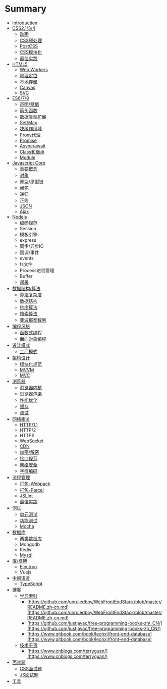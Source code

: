 # Summary

* [Introduction](README.md)
* [CSS2.1/3/4](css2134.md)
  * [动画](css2134/dong-hua.md)
  * [CSS预处理](css2134/cssyu-chu-li.md)
  * [PostCSS](css2134/postcss.md)
  * [CSS模块化](css2134/cssmo-kuai-hua.md)
  * [最佳实践](css2134/zui-jia-shi-jian.md)
* [HTML5](html5.md)
  * [Web Workers](html5/web-workers.md)
  * [地理定位](html5/di-li-ding-wei.md)
  * [本地存储](html5/ben-di-huan-cun.md)
  * [Canvas](html5/canvas.md)
  * [SVG](html5/svg.md)
* [ES6/7/8](es678.md)
  * [声明/赋值](es678/sheng-660e-fu-zhi.md)
  * [箭头函数](es678/jian-tou-han-shu.md)
  * [数据类型扩展](es678/shu-ju-lei-xing-kuo-zhan.md)
  * [Set/Map](es678/setmap.md)
  * [块级作用域](es678/kuai-ji-zuo-yong-yu.md)
  * [Proxy代理](es678/proxydai-li.md)
  * [Promise](es678/promise.md)
  * [Async/await](es678/asyncawait.md)
  * [Class和继承](es678/classhe-ji-cheng.md)
  * [Module](es678/module.md)
* [Javascript Core](javascript-core.md)
  * [重要概念](javascript-core/zhong-yao-gai-nian.md)
  * [对象](javascript-core/dui-xiang.md)
  * 原型/原型链
  * 闭包
  * 递归
  * 正则
  * [JSON](javascript-core/json.md)
  * [Ajax](javascript-core/ajax.md)
* [Nodejs](nodejs.md)
  * [编码规范](nodejs/bian-ma-gui-fan.md)
  * Session
  * 模板引擎
  * express
  * 同步/异步IO
  * 回调/事件
  * events
  * fs文件
  * Process进程管理
  * Buffer
  * [部署](nodejs/bu-shu.md)
* [数据结构/算法](shu-ju-jie-6784-suan-fa.md)
  * [算法复杂度](shu-ju-jie-6784-suan-fa/he-xin-gai-nian.md)
  * [数据结构](shu-ju-jie-6784-suan-fa/shu-ju-jie-gou.md)
  * [排序算法](shu-ju-jie-6784-suan-fa/pai-xu-suan-fa.md)
  * [搜索算法](shu-ju-jie-6784-suan-fa/sou-suo-suan-fa.md)
  * [斐波那契数列](shu-ju-jie-6784-suan-fa/fei-bo-na-qi-shu-lie.md)
* [编程风格](bian-cheng-feng-ge.md)
  * [函数式编程](bian-cheng-feng-ge/han-shu-shi-bian-cheng.md)
  * [面向对象编程](bian-cheng-feng-ge/mian-xiang-dui-xiang-bian-cheng.md)
* [设计模式](she-ji-mo-shi.md)
  * [工厂模式](she-ji-mo-shi/gong-chang-mo-shi.md)
* [架构设计](jia-gou-she-ji.md)
  * [模块化规范](jia-gou-she-ji/mo-kuai-hua-gui-fan.md)
  * [MVVM](jia-gou-she-ji/mvvm.md)
  * [MVC](jia-gou-she-ji/mvc.md)
* [浏览器](liu-lan-qi.md)
  * [浏览器内核](liu-lan-qi/liu-lan-qi-nei-he.md)
  * [浏览器渲染](liu-lan-qi/liu-lan-qi-xuan-ran.md)
  * [性能优化](liu-lan-qi/xing-neng-you-hua.md)
  * [缓存](liu-lan-qi/ben-di-huan-cun.md)
  * [调试](liu-lan-qi/diao-shi.md)
* [网络相关](wang-luo-xiang-guan.md)
  * [HTTP/1.1](wang-luo-xiang-guan/http11.md)
  * HTTP/2
  * HTTPS
  * [WebSocket](wang-luo-xiang-guan/websocket.md)
  * [CDN](wang-luo-xiang-guan/cdn.md)
  * [加密/解密](wang-luo-xiang-guan/jia-5bc6-jie-mi.md)
  * [接口规范](wang-luo-xiang-guan/jie-kou-gui-fan.md)
  * [网络安全](wang-luo-xiang-guan/wang-luo-an-quan.md)
  * [字符编码](wang-luo-xiang-guan/zi-fu-bian-ma.md)
* [流程管理](liu-cheng-guan-li.md)
  * [打包-Webpack](liu-cheng-guan-li/da-5305-webpack.md)
  * [打包-Parcel](liu-cheng-guan-li/da-5305-parcel.md)
  * [JSLint](liu-cheng-guan-li/jslint.md)
  * [最佳实践](liu-cheng-guan-li/zui-jia-shi-jian.md)
* [测试](ce-shi.md)
  * [单元测试](ce-shi/dan-yuan-ce-shi.md)
  * [功能测试](ce-shi/gong-neng-ce-shi.md)
  * [Mocha](ce-shi/mocha.md)
* [数据库](shu-ju-ku.md)
  * [两类数据库](shu-ju-ku/liang-lei-shu-ju-ku.md)
  * Mongodb
  * Redis
  * [Mysql](shu-ju-ku/mysql.md)
* [库/框架](5e93-kuang-jia.md)
  * [Electron](5e93-kuang-jia/electron.md)
  * Vuejs
* [中间语言](zhong-jian-yu-yan.md)
  * [TypeScript](zhong-jian-yu-yan/typescript.md)
* [博客](bo-ke.md)
  * [学习索引](bo-ke/xue-xi-suo-yin.md)
    * [https://github.com/unruledboy/WebFrontEndStack/blob/master/README.zh-cn.md](https://github.com/unruledboy/WebFrontEndStack/blob/master/README.zh-cn.md)
    * [https://github.com/justjavac/free-programming-books-zh\_CN/](https://github.com/justjavac/free-programming-books-zh_CN/)
    * [https://www.gitbook.com/book/leohxj/front-end-database](https://www.gitbook.com/book/leohxj/front-end-database)
  * [技术干货](bo-ke/ji-zhu-gan-huo.md)
    * [https://www.cnblogs.com/terryguan/](https://www.cnblogs.com/terryguan/)
* [面试题](mian-shi-ti.md)
  * [CSS面试题](mian-shi-ti/cssmian-shi-ti.md)
  * [JS面试题](mian-shi-ti/jsmian-shi-ti.md)
* [工具](gong-ju.md)


